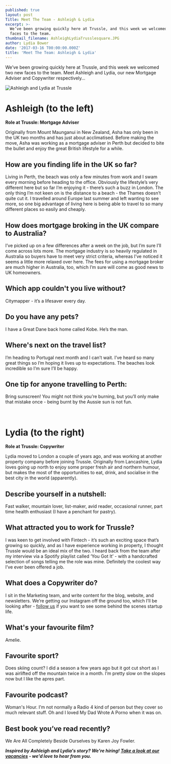 ```yaml
---
published: true
layout: post
Title: Meet The Team - Ashleigh & Lydia
excerpt: >-
  We’ve been growing quickly here at Trussle, and this week we welcomed two new
  faces to the team.
thumbnail_filename: AshleighLydiaTrusslesquare.JPG
author: Lydia Bower
date: '2017-03-16 T00:00:00.000Z'
title: 'Meet The Team: Ashleigh & Lydia'
---
```

We’ve been growing quickly here at Trussle, and this week we welcomed two new faces to the team. Meet Ashleigh and Lydia, our new Mortgage Adviser and Copywriter respectively…

![Ashleigh and Lydia at Trussle]({{site.baseurl}}/images/post_images/AshleighLydiaTrussle2.JPG)

# Ashleigh (to the left)
**Role at Trussle: Mortgage Adviser**

Originally from Mount Maunganui in New Zealand, Asha has only been in the UK two months and has just about acclimatised. Before making the move, Asha was working as a mortgage adviser in Perth but decided to bite the bullet and enjoy the great British lifestyle for a while. 

## How are you finding life in the UK so far?
Living in Perth, the beach was only a few minutes from work and I swam every morning before heading to the office. Obviously the lifestyle’s very different here but so far I’m enjoying it - there’s such a buzz in London. The only thing I’m not keen on is the distance to a beach - the Thames doesn’t quite cut it. I travelled around Europe last summer and left wanting to see more, so one big advantage of living here is being able to travel to so many different places so easily and cheaply. 

## How does mortgage broking in the UK compare to Australia?
I’ve picked up on a few differences after a week on the job, but I’m sure I’ll come across lots more. The mortgage industry is so heavily regulated in Australia so buyers have to meet very strict criteria, whereas I’ve noticed it seems a little more relaxed over here. The fees for using a mortgage broker are much higher in Australia, too, which I’m sure will come as good news to UK homeowners. 

## Which app couldn't you live without? 
Citymapper - it’s a lifesaver every day. 

## Do you have any pets? 
I have a Great Dane back home called Kobe. He’s the man.

## Where's next on the travel list? 
I’m heading to Portugal next month and I can’t wait. I’ve heard so many great things so I’m hoping it lives up to expectations. The beaches look incredible so I’m sure I’ll be happy.

## One tip for anyone travelling to Perth: 
Bring sunscreen! You might not think you’re burning, but you’ll only make that mistake once - being burnt by the Aussie sun is not fun.   

<br/>

# Lydia (to the right)
**Role at Trussle: Copywriter**

Lydia moved to London a couple of years ago, and was working at another property company before joining Trussle. Originally from Lancashire, Lydia loves going up north to enjoy some proper fresh air and northern humour, but makes the most of the opportunities to eat, drink, and socialise in the best city in the world (apparently). 

## Describe yourself in a nutshell:
Fast walker, mountain lover, list-maker, avid reader, occasional runner, part time health enthusiast (I have a penchant for pastry).

## What attracted you to work for Trussle?
I was keen to get involved with Fintech - it’s such an exciting space that’s growing so quickly, and as I have experience working in property, I thought Trussle would be an ideal mix of the two. I heard back from the team after my interview via a Spotify playlist called ‘You Got It’ - with a handcrafted selection of songs telling me the role was mine. Definitely the coolest way I’ve ever been offered a job. 

## What does a Copywriter do?
I sit in the Marketing team, and write content for the blog, website, and newsletters. We’re getting our Instagram off the ground too, which I’ll be looking after - [follow us](https://www.instagram.com/hellotrussle/) if you want to see some behind the scenes startup life. 

## What's your favourite film? 
Amelie. 

## Favourite sport?
Does skiing count? I did a season a few years ago but it got cut short as I was airlifted off the mountain twice in a month. I’m pretty slow on the slopes now but I like the apres part. 

## Favourite podcast? 
Woman's Hour. I’m not normally a Radio 4 kind of person but they cover so much relevant stuff. Oh and I loved My Dad Wrote A Porno when it was on.

## Best book you’ve read recently? 
We Are All Completely Beside Ourselves by Karen Joy Fowler.

_**Inspired by Ashleigh and Lydia's story? We're hiring! [Take a look at our vacancies](https://jobs.lever.co/trussle) - we'd love to hear from you.**_
